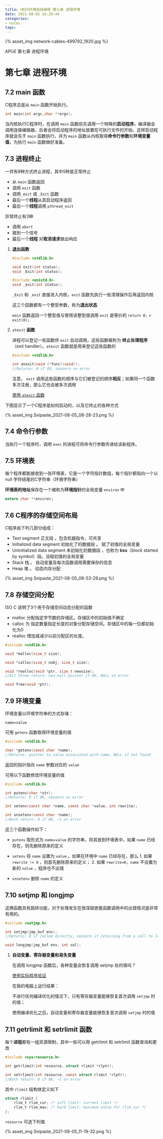 ```yaml
---
title: UNIX环境高级编程 第七章 进程环境
date: 2021-08-05 16:29:44
categories:
- notes
tags:
---
```


{% asset_img network-cables-499792_1920.jpg %}

APUE 第七章 进程环境



<!-- more -->

# 第七章 进程环境

## 7.2 main 函数

C程序总是从 `main` 函数开始执行。

```C
int main(int argc,char **argv);
```

当内核执行C程序时，在调用  `main` 函数前先调用一个特殊的**启动程序**。编译器会调用连接编辑器，后者会将启动程序的地址放置在可执行文件的开始，这样启动程序就会先于  `main` 函数执行，并为  `main` 函数从内核取得**命令行参数**和**环境变量值**，为执行 `main` 函数做好准备。



## 7.3 进程终止

一共有8种方式终止进程，其中5种是正常终止

* 从 `main` 函数返回
* 调用 `exit` 函数
* 调用`_exit` 或 `_Exit` 函数
* 最后一个**线程**从其启动程序返回
* 最后一个**线程**调用 `pthread_exit` 

异常终止有3种

* 调用 `abort` 
* 接到一个信号
* 最后一个**线程** 对**取消请求**做出响应



1. **退出函数**

   ```C
   #include <stdlib.h>
   
   void exit(int status);
   void _Exit(int status);
   
   #include <unistd.h>
   void _exit(int status);
   ```

   `_Exit` 和 `_exit` 直接进入内核，`exit` 函数先执行一些清理操作后再返回内核

   这三个函数都有一个整型参数，称为**退出状态**

   `main` 函数返回一个整型值与使用该整型值调用 `exit` 是等价的 `return 0;` = `exit(0);`

   

2. `atexit` **函数**

   进程可以登记一些函数供 `exit` 自动调用，这些函数被称为 **终止处理程序**（exit handler）。`atexit` 函数就是用来登记这些函数的

   ```C
   #include <stdlib.h>
   
   int atexit(void (*func)(void));
   //Returns: 0 if OK, nonzero on error
   ```

   注意， `exit` 调用这些函数的顺序与它们被登记的顺序**相反**；如果同一个函数多次注册，那么它也会被多次调用

   [使用 `atexit` 函数](https://github.com/imzhangjinming/APUE/blob/master/7/atexit_use.c)



下图显示了一个C程序是如何启动的，以及它终止的各种方式

{% asset_img Snipaste_2021-08-05_08-28-23.png %}





## 7.4 命令行参数

当执行一个程序时，调用 `exec` 的进程可将命令行参数传递给该新程序。



## 7.5 环境表

每个程序都能接收到一张环境表，它是一个字符指针数组，每个指针都指向一个以 null 字符结尾的C字符串（环境字符串）

**环境表的地址**保存在一个被称为**环境指针**的全局变量 `environ` 中

```C
extern char **environ；
```



## 7.6 C程序的存储空间布局

C程序由下列几部分组成：

* Text segment 正文段 。包含机器指令，可共享
* Initialized data segment 初始化了的数据段 。 赋了初值的全局变量
* Uninitialized data segment 未初始化的数据段 ，也称为 **bss**（block started by symbol）段。没赋初值的全局变量
* Stack 栈 。 自动变量及每次函数调用需要保存的信息
* Heap 堆 。 动态内存分配



{% asset_img Snipaste_2021-08-05_08-53-29.png %}



## 7.8 存储空间分配

ISO C 说明了3个用于存储空间动态分配的函数

* malloc 	分配指定字节数的存储区。存储区中的初始值不确定
* calloc      为 指定数量指定长度的对象分配存储空间。存储区中的每一位都初始化为0
* realloc    增加或减少以前分配区的长度。



```C
#include <stdlib.h>

void *malloc(size_t size);

void *calloc(size_t nobj, size_t size);

void *realloc(void *ptr, size_t newsize);
//All three return: non-null pointer if OK, NULL on error

void free(void *ptr);
```



## 7.9 环境变量

环境变量以环境字符串的方式存储：

```shell
name=value
```



可用 `getenv` 函数取得环境变量的值

```C
#include <stdlib.h>

char *getenv(const char *name);
//Returns: pointer to value associated with name, NULL if not found
```

返回的指针指向 `name` 参数对应的 `value` 



可用以下函数修改环境变量的值

```C
#include <stdlib.h>

int putenv(char *str);
//Returns: 0 if OK, nonzero on error

int setenv(const char *name, const char *value, int rewrite);

int unsetenv(const char *name);
//Both return: 0 if OK, −1 on error
```

这三个函数操作如下：

* `putenv` 取形式为 `name=value` 的字符串，将其放到环境表中，如果 `name` 已经存在，则先删除原来的定义
* `setenv` 将 `name` 设置为 `value` 。如果在环境中 `name` 已经存在，那么 1. 如果 `rewrite != 0` ，则首先删除原来的定义； 2. 如果 `rewrite=0`，`name` 不设置为新的 `value` ，程序也不出错

* `unsetenv` 删除 `name` 的定义



## 7.10 setjmp 和 longjmp

这俩函数具有跳转功能，对于处理发生在很深层嵌套函数调用中的出错情况是非常有用的。

```C
#include <setjmp.h>

int setjmp(jmp_buf env);
//Returns: 0 if called directly, nonzero if returning from a call to longjmp

void longjmp(jmp_buf env, int val);
```



1. **自动变量、寄存器变量和易失变量**

   在调用 longjmp 函数后，各种变量会恢复调用 setjmp 处的值吗？

   

   [使用实际程序验证](https://github.com/imzhangjinming/APUE/blob/master/7/longjmp_var.c)

   

   在我的电脑上运行结果：

   不进行任何编译优化的情况下，只有寄存器变量能够恢复首次调用  `setjmp` 时的值；

   使用编译优化之后，自动变量和寄存器变量能够恢复首次调用 `setjmp` 时的值	

   

## 7.11 getrlimit 和 setrlimit 函数

每个**进程**都有一组资源限制，其中一些可以用 getrlimit 和 setrlimit 函数查询和更改

```C
#include <sys/resource.h>

int getrlimit(int resource, struct rlimit *rlptr);

int setrlimit(int resource, const struct rlimit *rlptr);
//Both return: 0 if OK, −1 on error
```



其中 `rlimit` 结构体定义如下

```C
struct rlimit {
	rlim_t rlim_cur; /* soft limit: current limit */
	rlim_t rlim_max; /* hard limit: maximum value for rlim_cur */
};
```



`resource` 可选下列值

{% asset_img Snipaste_2021-08-05_11-19-32.png %}



